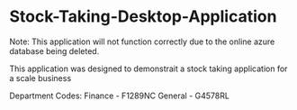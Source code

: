 # Stock-Taking-Desktop-Application

Note: This application will not function correctly due to the online azure database being deleted.

This application was designed to demonstrait a stock taking application for a scale business

Department Codes: 
Finance - F1289NC
General - G4578RL
